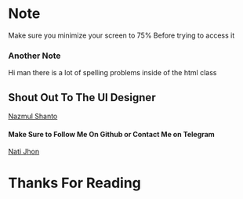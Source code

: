 # Note
Make sure you minimize your screen to 75% Before trying to access it 
### Another Note
Hi man there is a lot of spelling problems  inside of the html class 
## Shout Out To The UI Designer
[Nazmul Shanto](https://www.figma.com/@nazmul_shanto "Thanks For The UI")
#### Make Sure to Follow Me On Github or Contact Me on Telegram
[Nati Jhon](https://www.t.me/nati0333/ "DM me ")

# Thanks For Reading
